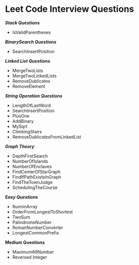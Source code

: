 # Leet Code Interview Questions

***Stack Questions***
- IsValidParentheses

***BinarySearch Questions***
- SearchInsertPosition

***Linked List Questions***
- MergeTwoLists
- MergeTwoLinkedLists
- RemoveDublicates
- RemoveElement

***String Operation Questions***
- LengthOfLastWord
- SearchInsertPosition
- PlusOne
- AddBinary
- MySqrt
- ClimbingStairs
- RemoveDublicatesFromLinkedList

***Graph Theory***
- DepthFirstSearch
- NumberOfIslands
- NumberOfEnclaves
- FindCenterOfStarGraph
- FindIfPathExistsInGraph
- FindTheTownJudge
- SchedulingTheCourse

***Easy Questions***
- RunninArray
- OrderFromLongestToShortest
- TwoSum
- PalindromeNumber
- RomanNumberConverter
- LongestCommonPrefix

**Medium Questions**
- Maximum69Number
- Reversed Integer
